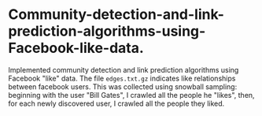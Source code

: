 # Community-detection-and-link-prediction-algorithms-using-Facebook-like-data.
Implemented community detection and link prediction algorithms using Facebook "like" data. The file `edges.txt.gz` indicates like relationships between facebook users. This was collected using snowball sampling: beginning with the user "Bill Gates", I crawled all the people he "likes", then, for each newly discovered user, I crawled all the people they liked.
